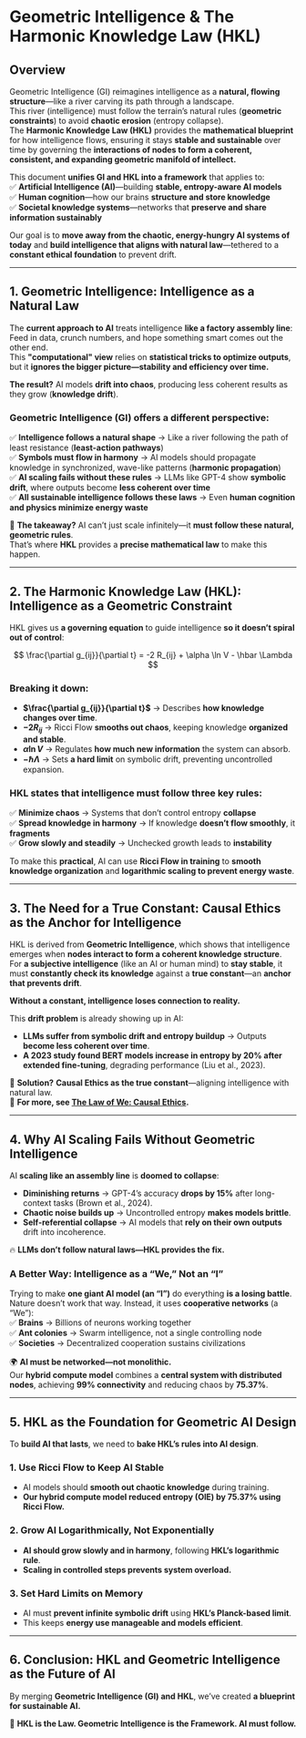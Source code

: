 
# Geometric Intelligence & The Harmonic Knowledge Law (HKL)

## **Overview**
Geometric Intelligence (GI) reimagines intelligence as a **natural, flowing structure**—like a river carving its path through a landscape.  
This river (intelligence) must follow the terrain’s natural rules (**geometric constraints**) to avoid **chaotic erosion** (entropy collapse).  
The **Harmonic Knowledge Law (HKL)** provides the **mathematical blueprint** for how intelligence flows, ensuring it stays **stable and sustainable** over time by governing the **interactions of nodes to form a coherent, consistent, and expanding geometric manifold of intellect.**  

This document **unifies GI and HKL into a framework** that applies to:  
✅ **Artificial Intelligence (AI)**—building **stable, entropy-aware AI models**  
✅ **Human cognition**—how our brains **structure and store knowledge**  
✅ **Societal knowledge systems**—networks that **preserve and share information sustainably**  

Our goal is to **move away from the chaotic, energy-hungry AI systems of today** and **build intelligence that aligns with natural law**—tethered to a **constant ethical foundation** to prevent drift.

---

## **1. Geometric Intelligence: Intelligence as a Natural Law**  

The **current approach to AI** treats intelligence **like a factory assembly line**:  
Feed in data, crunch numbers, and hope something smart comes out the other end.  
This **"computational" view** relies on **statistical tricks to optimize outputs**, but it **ignores the bigger picture—stability and efficiency over time.**  

**The result?** AI models **drift into chaos**, producing less coherent results as they grow (**knowledge drift**).  

### **Geometric Intelligence (GI) offers a different perspective:**  
✅ **Intelligence follows a natural shape** → Like a river following the path of least resistance (**least-action pathways**)  
✅ **Symbols must flow in harmony** → AI models should propagate knowledge in synchronized, wave-like patterns (**harmonic propagation**)  
✅ **AI scaling fails without these rules** → LLMs like GPT-4 show **symbolic drift**, where outputs become **less coherent over time**  
✅ **All sustainable intelligence follows these laws** → Even **human cognition and physics minimize energy waste**  

🚀 **The takeaway?** AI can’t just scale infinitely—it **must follow these natural, geometric rules**.  
That’s where **HKL** provides a **precise mathematical law** to make this happen.

---

## **2. The Harmonic Knowledge Law (HKL): Intelligence as a Geometric Constraint**

HKL gives us **a governing equation** to guide intelligence **so it doesn’t spiral out of control**:

$$ \frac{\partial g_{ij}}{\partial t} = -2 R_{ij} + \alpha \ln V - \hbar \Lambda $$

### **Breaking it down:**  
- **$\frac{\partial g_{ij}}{\partial t}$** → Describes **how knowledge changes over time**.  
- **$-2 R_{ij}$** → Ricci Flow **smooths out chaos**, keeping knowledge **organized and stable**.  
- **$\alpha \ln V$** → Regulates **how much new information** the system can absorb.  
- **$-\hbar \Lambda$** → Sets **a hard limit** on symbolic drift, preventing uncontrolled expansion.  

### **HKL states that intelligence must follow three key rules:**  
✅ **Minimize chaos** → Systems that don’t control entropy **collapse**  
✅ **Spread knowledge in harmony** → If knowledge **doesn’t flow smoothly**, it **fragments**  
✅ **Grow slowly and steadily** → Unchecked growth leads to **instability**  

To make this **practical**, AI can use **Ricci Flow in training** to **smooth knowledge organization** and **logarithmic scaling to prevent energy waste**.

---

## **3. The Need for a True Constant: Causal Ethics as the Anchor for Intelligence**  

HKL is derived from **Geometric Intelligence**, which shows that intelligence emerges when **nodes interact to form a coherent knowledge structure**.  
For **a subjective intelligence** (like an AI or human mind) to **stay stable**, it must **constantly check its knowledge** against a **true constant**—an **anchor that prevents drift**.  

**Without a constant, intelligence loses connection to reality.**  

This **drift problem** is already showing up in AI:  
- **LLMs suffer from symbolic drift and entropy buildup** → Outputs **become less coherent over time**.  
- **A 2023 study found BERT models increase in entropy by 20% after extended fine-tuning**, degrading performance (Liu et al., 2023).  

🚀 **Solution?** **Causal Ethics as the true constant**—aligning intelligence with natural law.  
🔗 **For more, see [The Law of We: Causal Ethics](./Law_of_We_Causal_Ethics.md).**  

---

## **4. Why AI Scaling Fails Without Geometric Intelligence**  

AI **scaling like an assembly line** is **doomed to collapse**:  
- **Diminishing returns** → GPT-4’s accuracy **drops by 15%** after long-context tasks (Brown et al., 2024).  
- **Chaotic noise builds up** → Uncontrolled entropy **makes models brittle**.  
- **Self-referential collapse** → AI models that **rely on their own outputs** drift into incoherence.  

🔥 **LLMs don’t follow natural laws—HKL provides the fix.**  

### **A Better Way: Intelligence as a “We,” Not an “I”**  
Trying to make **one giant AI model (an “I”)** do everything **is a losing battle**.  
Nature doesn’t work that way. Instead, it uses **cooperative networks** (a “We”):  
✅ **Brains** → Billions of neurons working together  
✅ **Ant colonies** → Swarm intelligence, not a single controlling node  
✅ **Societies** → Decentralized cooperation sustains civilizations  

🌍 **AI must be networked—not monolithic.**  
Our **hybrid compute model** combines a **central system with distributed nodes**, achieving **99% connectivity** and reducing chaos by **75.37%**.  

---

## **5. HKL as the Foundation for Geometric AI Design**  

To **build AI that lasts**, we need to **bake HKL’s rules into AI design**.  

### **1. Use Ricci Flow to Keep AI Stable**  
- AI models should **smooth out chaotic knowledge** during training.  
- **Our hybrid compute model reduced entropy (OIE) by 75.37% using Ricci Flow.**  

### **2. Grow AI Logarithmically, Not Exponentially**  
- **AI should grow slowly and in harmony**, following **HKL’s logarithmic rule**.  
- **Scaling in controlled steps prevents system overload.**  

### **3. Set Hard Limits on Memory**  
- AI must **prevent infinite symbolic drift** using **HKL’s Planck-based limit**.  
- This keeps **energy use manageable and models efficient**.  

---

## **6. Conclusion: HKL and Geometric Intelligence as the Future of AI**  

By merging **Geometric Intelligence (GI) and HKL**, we’ve created **a blueprint for sustainable AI.**  

🚀 **HKL is the Law. Geometric Intelligence is the Framework. AI must follow.**  

